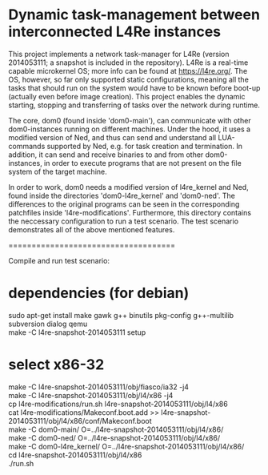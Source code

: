Dynamic task-management between interconnected L4Re instances  
====================================  
  
This project implements a network task-manager for L4Re (version 2014053111; a snapshot is included in the repository). L4Re is a real-time capable microkernel OS; more info can be found at https://l4re.org/. The OS, however, so far only supported static configurations, meaning all the tasks that should run on the system would have to be known before boot-up (actually even before image creation). This project enables the dynamic starting, stopping and transferring of tasks over the network during runtime.  
  
The core, dom0 (found inside 'dom0-main'), can communicate with other dom0-instances running on different machines. Under the hood, it uses a modified version of Ned, and thus can send and understand all LUA-commands supported by Ned, e.g. for task creation and termination. In addition, it can send and receive binaries to and from other dom0-instances, in order to execute programs that are not present on the file system of the target machine.  
  
In order to work, dom0 needs a modified version of l4re_kernel and Ned, found inside the directories 'dom0-l4re_kernel' and 'dom0-ned'. The differences to the original programs can be seen in the corresponding patchfiles inside 'l4re-modifications'. 
Furthermore, this directory contains the neccessary configuration to run a test scenario. The test scenario demonstrates all of the above mentioned features.  
  
  
====================================  
  
Compile and run test scenario:  
  
# dependencies (for debian)  
sudo apt-get install make gawk g++ binutils pkg-config g++-multilib subversion dialog qemu  
make -C l4re-snapshot-2014053111 setup  
# select x86-32  
make -C l4re-snapshot-2014053111/obj/fiasco/ia32 -j4  
make -C l4re-snapshot-2014053111/obj/l4/x86 -j4  
cp l4re-modifications/run.sh l4re-snapshot-2014053111/obj/l4/x86  
cat l4re-modifications/Makeconf.boot.add >> l4re-snapshot-2014053111/obj/l4/x86/conf/Makeconf.boot  
make -C dom0-main/ O=../l4re-snapshot-2014053111/obj/l4/x86/  
make -C dom0-ned/ O=../l4re-snapshot-2014053111/obj/l4/x86/  
make -C dom0-l4re_kernel/ O=../l4re-snapshot-2014053111/obj/l4/x86/  
cd l4re-snapshot-2014053111/obj/l4/x86  
./run.sh  
